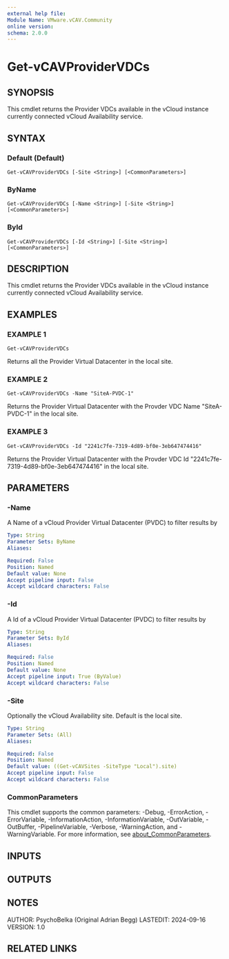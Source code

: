 ```yaml
---
external help file:
Module Name: VMware.vCAV.Community
online version:
schema: 2.0.0
---
```


# Get-vCAVProviderVDCs

## SYNOPSIS
This cmdlet returns the Provider VDCs available in the vCloud instance currently connected vCloud Availability service.

## SYNTAX

### Default (Default)
```
Get-vCAVProviderVDCs [-Site <String>] [<CommonParameters>]
```

### ByName
```
Get-vCAVProviderVDCs [-Name <String>] [-Site <String>] [<CommonParameters>]
```

### ById
```
Get-vCAVProviderVDCs [-Id <String>] [-Site <String>] [<CommonParameters>]
```

## DESCRIPTION
This cmdlet returns the Provider VDCs available in the vCloud instance currently connected vCloud Availability service.

## EXAMPLES

### EXAMPLE 1
```
Get-vCAVProviderVDCs
```

Returns all the Provider Virtual Datacenter in the local site.

### EXAMPLE 2
```
Get-vCAVProviderVDCs -Name "SiteA-PVDC-1"
```

Returns the Provider Virtual Datacenter with the Provder VDC Name "SiteA-PVDC-1" in the local site.

### EXAMPLE 3
```
Get-vCAVProviderVDCs -Id "2241c7fe-7319-4d89-bf0e-3eb647474416"
```

Returns the Provider Virtual Datacenter with the Provder VDC Id "2241c7fe-7319-4d89-bf0e-3eb647474416" in the local site.

## PARAMETERS

### -Name
A Name of a vCloud Provider Virtual Datacenter (PVDC) to filter results by

```yaml
Type: String
Parameter Sets: ByName
Aliases:

Required: False
Position: Named
Default value: None
Accept pipeline input: False
Accept wildcard characters: False
```

### -Id
A Id of a vCloud Provider Virtual Datacenter (PVDC) to filter results by

```yaml
Type: String
Parameter Sets: ById
Aliases:

Required: False
Position: Named
Default value: None
Accept pipeline input: True (ByValue)
Accept wildcard characters: False
```

### -Site
Optionally the vCloud Availability site.
Default is the local site.

```yaml
Type: String
Parameter Sets: (All)
Aliases:

Required: False
Position: Named
Default value: ((Get-vCAVSites -SiteType "Local").site)
Accept pipeline input: False
Accept wildcard characters: False
```

### CommonParameters
This cmdlet supports the common parameters: -Debug, -ErrorAction, -ErrorVariable, -InformationAction, -InformationVariable, -OutVariable, -OutBuffer, -PipelineVariable, -Verbose, -WarningAction, and -WarningVariable. For more information, see [about_CommonParameters](http://go.microsoft.com/fwlink/?LinkID=113216).

## INPUTS

## OUTPUTS

## NOTES
AUTHOR: PsychoBelka (Original Adrian Begg)
LASTEDIT: 2024-09-16
VERSION: 1.0

## RELATED LINKS
